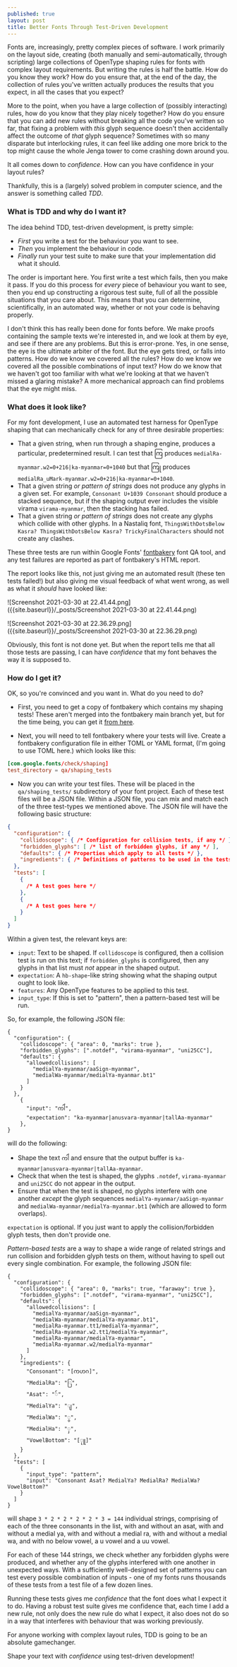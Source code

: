 ```yaml
---
published: true
layout: post
title: Better Fonts Through Test-Driven Development
---
```


Fonts are, increasingly, pretty complex pieces of software. I work primarily on the layout side, creating (both manually and semi-automatically, through scripting) large collections of OpenType shaping rules for fonts with complex layout requirements. But writing the rules is half the battle. How do you know they work? How do you ensure that, at the end of the day, the collection of rules you've written actually produces the results that you expect, in all the cases that you expect?

More to the point, when you have a large collection of (possibly interacting) rules, how do you know that they play nicely together? How do you ensure that you can add new rules without breaking all the code you've written so far, that fixing a problem with *this* glyph sequence doesn't then accidentally affect the outcome of *that* glyph sequence? Sometimes with so many disparate but interlocking rules, it can feel like adding one more brick to the top might cause the whole Jenga tower to come crashing down around you.

It all comes down to *confidence*. How can you have confidence in your layout rules?

Thankfully, this is a (largely) solved problem in computer science, and the answer is something called *TDD*.

### What is TDD and why do I want it?

The idea behind TDD, test-driven development, is pretty simple:

* *First* you write a test for the behaviour you want to see.
* *Then* you implement the behaviour in code.
* *Finally* run your test suite to make sure that your implementation did what it should.

The order is important here. You first write a test which fails, then you make it pass. If you do this process for *every* piece of behaviour you want to see, then you end up constructing a rigorous test suite, full of all the possible situations that you care about. This means that you can determine, scientifically, in an automated way, whether or not your code is behaving properly.

I don't think this has really been done for fonts before. We make proofs containing the sample texts we're interested in, and we look at them by eye, and see if there are any problems. But this is error-prone. Yes, in one sense, the eye is the ultimate arbiter of the font. But the eye gets tired, or falls into patterns. How do we know we covered all the rules? How do we know we covered all the possible combinations of input text? How do we know that we haven't got too familiar with what we're looking at that we haven't missed a glaring mistake? A more mechanical approach can find problems that the eye might miss.

### What does it look like?

For my font development, I use an automated test harness for OpenType shaping that can mechanically check for any of three desirable properties:

* That a given string, when run through a shaping engine, produces a particular, predetermined result. I can test that ကြ produces `medialRa-myanmar.w2=0+216|ka-myanmar=0+1040` but that ကြု produces `medialRa_uMark-myanmar.w2=0+216|ka-myanmar=0+1040`.
* That a given string *or pattern of strings* does not produce any glyphs in a given set. For example, `Consonant U+1039 Consonant` should produce a stacked sequence, but if the shaping output ever includes the visible virama `virama-myanmar`, then the stacking has failed. 
* That a given string *or pattern of strings* does not create any glyphs which collide with other glyphs. In a Nastaliq font, `ThingsWithDotsBelow Kasra? ThingsWithDotsBelow Kasra? TrickyFinalCharacters` should not create any clashes.

These three tests are run within Google Fonts' [fontbakery](https://github.com/googlefonts/fontbakery) font QA tool, and any test failures are reported as part of fontbakery's HTML report.

The report looks like this, not just giving me an automated result (these ten tests failed!) but also giving me visual feedback of what went wrong, as well as what it *should* have looked like:

![Screenshot 2021-03-30 at 22.41.44.png]({{site.baseurl}}/_posts/Screenshot 2021-03-30 at 22.41.44.png)


![Screenshot 2021-03-30 at 22.36.29.png]({{site.baseurl}}/_posts/Screenshot 2021-03-30 at 22.36.29.png)

Obviously, this font is not done yet. But when the report tells me that all those tests are passing, I can have *confidence* that my font behaves the way it is supposed to.

### How do I get it?

OK, so you're convinced and you want in. What do you need to do?

* First, you need to get a copy of fontbakery which contains my shaping tests! These aren't merged into the fontbakery main branch yet, but for the time being, you can get it [from here](https://github.com/simoncozens/fontbakery/tree/shaping).

* Next, you will need to tell fontbakery where your tests will live. Create a fontbakery configuration file in either TOML or YAML format, (I'm going to use TOML here.) which looks like this:

```TOML
[com.google.fonts/check/shaping]
test_directory = qa/shaping_tests
```

* Now you can write your test files. These will be placed in the `qa/shaping_tests/` subdirectory of your font project. Each of these test files will be a JSON file. Within a JSON file, you can mix and match each of the three test-types we mentioned above. The JSON file will have the following basic structure:

```JSON
{
  "configuration": {
    "collidoscope": { /* Configuration for collision tests, if any */ },
    "forbidden_glyphs": [ /* list of forbidden glyphs, if any */ ],
    "defaults": { /* Properties which apply to all tests */ },
    "ingredients": { /* Definitions of patterns to be used in the tests, if any */ }
  },
  "tests": [
    {
      /* A test goes here */
    },
    {
      /* A test goes here */
    }
  ]
}
```

Within a given test, the relevant keys are:

* `input`: Text to be shaped. If `collidoscope` is configured, then a collision test is run on this text; if `forbidden_glyphs` is configured, then any glyphs in that list must *not* appear in the shaped output.
* `expectation`: A `hb-shape`-like string showing what the shaping output ought to look like.
* `features`: Any OpenType features to be applied to this test.
* `input_type`: If this is set to "pattern", then a pattern-based test will be run.

So, for example, the following JSON file:

```
{
  "configuration": {
    "collidoscope": { "area": 0, "marks": true },
    "forbidden_glyphs": [".notdef", "virama-myanmar", "uni25CC"],
    "defaults": {
      "allowedcollisions": [
        "medialYa-myanmar/aaSign-myanmar",
        "medialWa-myanmar/medialYa-myanmar.bt1"
      ]
    }
  },
    {
      "input": "ကါံ",
      "expectation": "ka-myanmar|anusvara-myanmar|tallAa-myanmar"
    },
}
```

will do the following:

* Shape the text `ကါံ` and ensure that the output buffer is `ka-myanmar|anusvara-myanmar|tallAa-myanmar`.
* Check that when the test is shaped, the glyphs `.notdef`, `virama-myanmar` and `uni25CC` do not appear in the output.
* Ensure that when the test is shaped, no glyphs interfere with one another *except* the glyph sequences `medialYa-myanmar/aaSign-myanmar` and `medialWa-myanmar/medialYa-myanmar.bt1` (which are allowed to form overlaps).

`expectation` is optional. If you just want to apply the collision/forbidden glyph tests, then don't provide one.

*Pattern-based tests* are a way to shape a wide range of related strings and run collision and forbidden glyph tests on them, without having to spell out every single combination. For example, the following JSON file:

```
{
  "configuration": {
    "collidoscope": { "area": 0, "marks": true, "faraway": true },
    "forbidden_glyphs": [".notdef", "virama-myanmar", "uni25CC"],
    "defaults": {
      "allowedcollisions": [
        "medialYa-myanmar/aaSign-myanmar",
        "medialWa-myanmar/medialYa-myanmar.bt1",
        "medialRa-myanmar.tt1/medialYa-myanmar",
        "medialRa-myanmar.w2.tt1/medialYa-myanmar",
        "medialRa-myanmar/medialYa-myanmar",
        "medialRa-myanmar.w2/medialYa-myanmar"
      ]
    },
    "ingredients": {
      "Consonant": "[ကဟဂ]",
      "MedialRa": "ြ",
      "Asat": "်",
      "MedialYa": "ျ",
      "MedialWa": "ွ",
      "MedialHa": "ှ",
      "VowelBottom": "[ုူ]"
    }
  },
  "tests": [
    {
      "input_type": "pattern",
      "input": "Consonant Asat? MedialYa? MedialRa? MedialWa? VowelBottom?"
    }
  ]
}
```

will shape `3 * 2 * 2 * 2 * 2 * 3 = 144` individual strings, comprising of each of the three consonants in the list, with and without an asat, with and without a medial ya, with and without a medial ra, with and without a medial wa, and with no below vowel, a u vowel and a uu vowel.

For each of these 144 strings, we check whether any forbidden glyphs were produced, and whether any of the glyphs interfered with one another in unexpected ways. With a sufficiently well-designed set of patterns you can test every possible combination of inputs - one of my fonts runs thousands of these tests from a test file of a few dozen lines.

Running these tests gives me *confidence* that the font does what I expect it to do. Having a robust test suite gives me confidence that, each time I add a new rule, not only does the new rule do what I expect, it also does not do so in a way that interferes with behaviour that was working previously.

For anyone working with complex layout rules, TDD is going to be an absolute gamechanger.

Shape your text with *confidence* using test-driven development!
